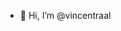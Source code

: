 - 👋 Hi, I’m @vincentraal
<!---
- 👀 I’m interested in ...
- 🌱 I’m currently learning ...
- 💞️ I’m looking to collaborate on ...
- 📫 How to reach me ...


vincentraal/vincentraal is a ✨ special ✨ repository because its `README.md` (this file) appears on your GitHub profile.
You can click the Preview link to take a look at your changes.
--->
